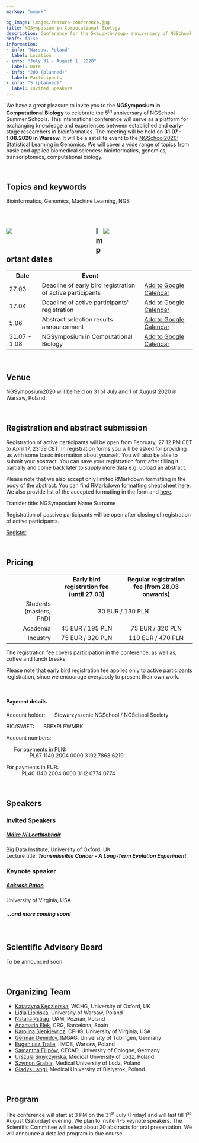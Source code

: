 ```yaml
---
markup: "mmark"

bg_image: images/feature-conference.jpg
title: NGSymposium in Computational Biology
description: Conference for the 5<sup>th</sup> anniversary of NGSchool
draft: false
information:
- info: "Warsaw, Poland"
  label: Location
- info: "July 31 - August 1, 2020"
  label: Date
- info: "200 (planned)"
  label: Participants
- info: "5 (planned)"
  label: Invited Speakers
---
```


We have a great pleasure to invite you to the **NGSymposium in Computational Biology** to celebrate the 5<sup>th</sup> anniversary of NGSchool Summer Schools. This international conference will serve as a platform for exchanging knowledge and experiences between established and early-stage researchers in bioinformatics. The meeting will be held on **31.07 - 1.08.2020 in Warsaw**. It will be a satellite event to the [NGSchool2020: Statistical Learning in Genomics](/ngschool2020). We will cover a wide range of topics from basic and applied biomedical sciences: bioinformatics, genomics, transcriptomics, computational biology.

<br>

## Topics and keywords
Bioinformatics, Genomics, Machine Learning, NGS

<div style="width: 100%;">
<div style="width: 48%; float: left; padding-bottom: 50px; padding-top: 50px;">
<img class="img-responsive w-100" src="../images/conference-01.jpg">
</div>
<div style="width: 48%; float: right; padding-bottom: 50px; padding-top: 50px;">
<img class="img-responsive w-100" src="../images/conference-02.jpg">
</div>
</div>

<br>

## Important dates
<table class="table table-bordered table-striped">
  <tr>
    <th>Date</th>
    <th>Event</th>
    <th></th>
  </tr>
   <tr>
    <td class="date-td">27.03</td>
    <td>Deadline of early bird registration of active participants</td>
    <td>
      <a href="https://www.google.com/calendar/render?action=TEMPLATE&text=NGSymposium%3A+Early+bird+registration&details=NGSymposium%3A+Deadline+of+early+bird+registration+of+active+participant&dates=20200326T230000Z%2F20200327T225900Z" target="_blank" class="btn btn-primary">Add to Google Calendar <i class="far fa-calendar-plus"></i></a>
    </td>
  </tr>
  <tr>
    <td class="date-td">17.04</td>
    <td>Deadline of active participants' registration</td>
    <td>
      <a href="https://www.google.com/calendar/render?action=TEMPLATE&text=NGSymposium%3A+Registration&details=NGSymposium%3A+Deadline+of+registration+for+active+participant&dates=20200416T220000Z%2F20200417T215900Z" target="_blank" class="btn btn-primary">Add to Google Calendar <i class="far fa-calendar-plus"></i></a>
    </td>
  </tr>
  <tr>
    <td class="date-td">5.06</td>
    <td>Abstract selection results announcement</td>
    <td>
      <a href="https://www.google.com/calendar/render?action=TEMPLATE&text=NGSymposium%3A+Abstract+selection+results+announcement&dates=20200604T220000Z%2F20200605T215900Z" target="_blank" class="btn btn-primary">Add to Google Calendar <i class="far fa-calendar-plus"></i></a>
    </td>
  </tr>
  <tr>
    <td class="date-td">31.07 - 1.08</td>
    <td>NGSymposium in Computational Biology</td>
    <td>
      <a href="https://www.google.com/calendar/render?action=TEMPLATE&text=NGSymposium2020&dates=20200731T130000Z%2F20200801T163000Z" target="_blank" class="btn btn-primary">Add to Google Calendar <i class="far fa-calendar-plus"></i></a>
    </td>
  </tr>
</table>

<br>

## Venue
NGSymposium2020 will be held on 31 of July and 1 of August 2020 in Warsaw, Poland.

<br>

## Registration and abstract submission

Registration of active participants will be open from February, 27 12 PM CET to April 17, 23:59 CET. In registration forms you will be asked for providing us with some basic information about yourself. You will also be able to submit your abstract. You can save your registration form after filling it partially and come back later to supply more data e.g. upload an abstract.

Please note that we also accept only limited RMarkdown formatting in the body of the abstract. You can find RMarkdown formatting cheat sheet [here](https://rstudio.com/wp-content/uploads/2015/02/rmarkdown-cheatsheet.pdf). We also provide list of the accepted formatiing in the form and [here](https://docs.google.com/document/d/15UJ3LQNgqNOH9sOfnzX8anF6BXZALTrKKIIlsyinpCY/edit?usp=sharing).

Transfer title: 
   NGSymposium Name Surname

Registration of passive participants will be open after closing of registration of active participants.

<a href="https://forms.gle/ACi1djPx7FNQaMDf8" target="_blank" class="btn btn-success btn-lg btn-block" style="width: 40%; margin: 0 auto;">Register <i class="fas fa-play"></i></a>

<br>

## Pricing
<table class="table table-bordered table-striped" style="vertical-align: center;">
  <tr>
    <th></th>
    <th style="text-align: center;">Early bird registration fee (until 27.03)</th>
    <th style="text-align: center;">Regular registration fee (from 28.03 onwards)</th>
  </tr>
  <tr>
    <td style="text-align: right;">Students (masters, PhD)</td>
    <td colspan="2" style="text-align: center;">30 EUR / 130 PLN</td>
  </tr>
  <tr>
    <td style="text-align: right;">Academia</td>
    <td style="text-align: center;">45 EUR / 195 PLN</td>
    <td style="text-align: center;">75 EUR / 320 PLN</td>
  </tr>
  <tr>
    <td style="text-align: right;">Industry</td>
    <td style="text-align: center;">75 EUR / 320 PLN</td>
    <td style="text-align: center;">110 EUR / 470 PLN</td>
  </tr>
</table>

The registration fee covers participation in the conference, as well as, coffee and lunch breaks.

Please note that early bird registration fee applies only to active participants registration, since we encourage everybody to present their own work.

<br>

#### Payment details
<p>Account holder:
<span style="margin-left: 1.5em;">Stowarzyszenie NGSchool / NGSchool Society</span></p>

<p>BIC/SWIFT: 
<span style="margin-left: 1.5em;">BREXPLPWMBK</span></p>

<p>Account numbers:</p>
<p style="margin-left: 1.5em;">For payments in PLN:<br>
<span style="margin-left: 3em;">PL67 1140 2004 0000 3102 7868 6219</span></p>
<p>For payments in EUR:<br>
<span style="margin-left: 3em;">PL40 1140 2004 0000 3112 0774 0774</span></p>

<br>

## Speakers

### Invited Speakers
##### [**Máire Ní Leathlobhair**](/people/maire-ni-leathlobhair/)  
Big Data Institute, University of Oxford, UK
<br>
Lecture title: ***Transmissible Cancer - A Long-Term Evolution Experiment***

### Keynote speaker
##### [**Aakrosh	Ratan**](/people/aakrosh-ratan/)
University of Virginia, USA  


##### ...and more coming soon!

<br>

## Scientific Advisory Board
To be announced soon.

<br>

## Organizing Team
* [Katarzyna Kędzierska](/people/katarzyna-kedzierska), WCHG, University of Oxford, UK
* [Lidia Lipińska](/people/lidia-lipinska), University of Warsaw, Poland
* [Natalia Pstrąg](/people/natalia-pstrag), UAM, Poznań, Poland
* [Anamaria Elek](/people/anamaria-elek), CRG, Barcelona, Spain
* [Karolina Sienkiewicz](/people/karolina-sienkiewicz), CPHG, University of Virginia, USA
* [German Demidov](/people/german-demidov), IMGAG, University of Tübingen, Germany
* [Eugeniusz Tralle](/people/eugeniusz-tralle), IIMCB, Warsaw, Poland
* [Samantha Filipów](/people/samantha-filipow), CECAD, University of Cologne, Germany
* [Urszula Smyczyńska](/people/urszula-smyczynska), Medical University of Lodz, Poland
* [Szymon Grabia](/people/szymon-grabia), Medical University of Lodz, Poland
* [Gladys Langi](/people/gladys-langi), Medical University of Bialystok, Poland

<br>

## Program
The conference will start at 3 PM on the 31<sup>st</sup> July (Friday) and will last till 1<sup>st</sup> August (Saturday) evening. We plan to invite 4-5 keynote speakers. The Scientific Committee will select about 20 abstracts for oral presentation. We will announce a detailed program in due course.
